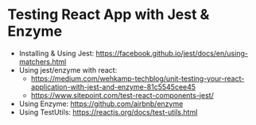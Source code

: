 # Testing React App with Jest & Enzyme

* Installing & Using Jest: https://facebook.github.io/jest/docs/en/using-matchers.html
* Using jest/enzyme with react:
	* https://medium.com/wehkamp-techblog/unit-testing-your-react-application-with-jest-and-enzyme-81c5545cee45
	* https://www.sitepoint.com/test-react-components-jest/
* Using Enzyme: https://github.com/airbnb/enzyme
* Using TestUtils: https://reactjs.org/docs/test-utils.html
